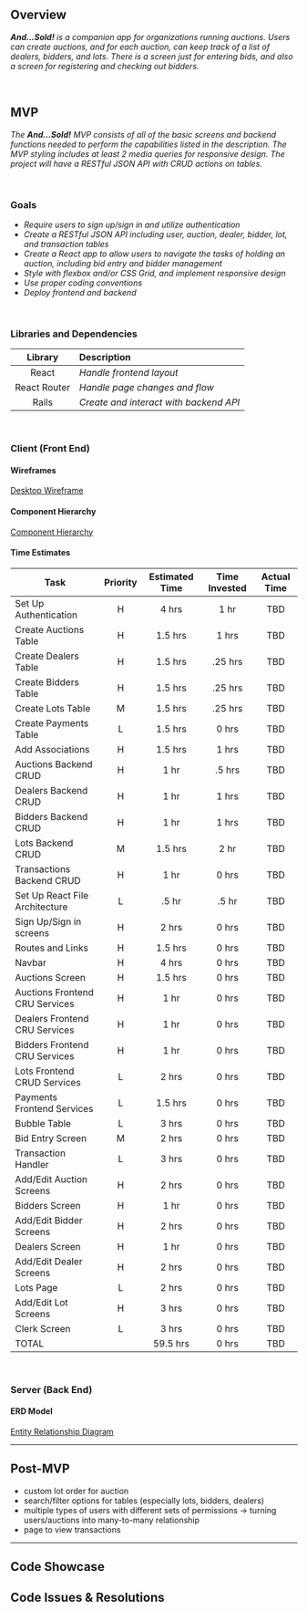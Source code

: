 
## Overview

_**And...Sold!** is a companion app for organizations running auctions. Users can create auctions, and for each auction, can keep track of a list of dealers, bidders, and lots. There is a screen just for entering bids, and also a screen for registering and checking out bidders._


<br>

## MVP


_The **And...Sold!** MVP consists of all of the basic screens and backend functions needed to perform the capabilities listed in the description. The MVP styling includes at least 2 media queries for responsive design. The project will have a RESTful JSON API with CRUD actions on tables._

<br>

### Goals

- _Require users to sign up/sign in and utilize authentication_
- _Create a RESTful JSON API including user, auction, dealer, bidder, lot, and transaction tables_
- _Create a React app to allow users to navigate the tasks of holding an auction, including bid entry and bidder management_
- _Style with flexbox and/or CSS Grid, and implement responsive design_
- _Use proper coding conventions_
- _Deploy frontend and backend_

<br>

### Libraries and Dependencies

|     Library      | Description                                |
| :--------------: | :----------------------------------------- |
|      React       | _Handle frontend layout_ |
|   React Router   | _Handle page changes and flow_ |
| Rails | _Create and interact with backend API_ |

<br>

### Client (Front End)

#### Wireframes

[Desktop Wireframe](https://www.figma.com/file/ZmYStDokr1PrEwmZEuRACL/And...Sold?node-id=312%3A2)

#### Component Hierarchy

[Component Hierarchy](https://whimsical.com/and-sold-MWLcd82ePMKmJQ9ymb49pw)



<!-- #### Component Architecture

> Use this section to define your React components and the data architecture of your app. This should be a reflection of how you expect your directory/file tree to look like. 

``` structure

src
|__ assets/
      |__ fonts
      |__ graphics
      |__ images
      |__ mockups
|__ components/
      |__ Header.jsx
|__ services/

``` -->

#### Time Estimates

| Task                | Priority | Estimated Time | Time Invested | Actual Time |
| ------------------- | :------: | :------------: | :-----------: | :---------: |
| Set Up Authentication    |    H     |     4 hrs      |     1 hr     |    TBD    |
| Create Auctions Table |    H     |     1.5 hrs      |     1 hrs     |     TBD     |
| Create Dealers Table |    H     |     1.5 hrs      |     .25 hrs     |     TBD     |
| Create Bidders Table |    H     |     1.5 hrs      |     .25 hrs     |     TBD     |
| Create Lots Table |    M     |     1.5 hrs      |     .25 hrs     |     TBD     |
| Create Payments Table |    L     |     1.5 hrs      |     0 hrs     |     TBD     |
| Add Associations |    H     |     1.5 hrs      |     1 hrs     |     TBD     |
| Auctions Backend CRUD |    H     |     1 hr      |     .5 hrs     |     TBD     |
| Dealers Backend CRUD |    H     |     1 hr      |     1 hrs     |     TBD     |
| Bidders Backend CRUD |    H     |     1 hr      |     1 hrs     |     TBD     |
| Lots Backend CRUD |    M     |     1.5 hrs      |     2 hr     |     TBD     |
| Transactions Backend CRUD |    H     |     1 hr      |     0 hrs     |     TBD     |
| Set Up React File Architecture |    L     |     .5 hr      |     .5 hr     |     TBD     |
| Sign Up/Sign in screens |    H     |     2 hrs      |     0 hrs     |     TBD     |
| Routes and Links |    H     |     1.5 hrs      |     0 hrs     |     TBD     |
| Navbar |    H     |     4 hrs     |     0 hrs     |     TBD     |
| Auctions Screen |    H    |     1.5 hrs      |     0 hrs     |     TBD     |
| Auctions Frontend CRU Services |    H     |     1 hr      |     0 hrs     |     TBD     |
| Dealers Frontend CRU Services |    H     |     1 hr      |     0 hrs     |     TBD     |
| Bidders Frontend CRU Services |    H     |     1 hr      |     0 hrs     |     TBD     |
| Lots Frontend CRUD Services |    L     |     2 hrs      |     0 hrs     |     TBD     |
| Payments Frontend Services |    L     |     1.5 hrs      |     0 hrs     |     TBD     |
| Bubble Table |    L     |     3 hrs      |     0 hrs     |     TBD     |
| Bid Entry Screen |    M     |     2 hrs      |     0 hrs     |     TBD     |
| Transaction Handler |    L     |     3 hrs      |     0 hrs     |     TBD     |
| Add/Edit Auction Screens |    H     |     2 hrs      |     0 hrs     |     TBD     |
| Bidders Screen |    H     |     1 hr      |     0 hrs     |     TBD     |
| Add/Edit Bidder Screens |    H     |     2 hrs      |     0 hrs     |     TBD     |
| Dealers Screen |    H     |     1 hr      |     0 hrs     |     TBD     |
| Add/Edit Dealer Screens |    H     |     2 hrs      |     0 hrs     |     TBD     |
| Lots Page |    L     |     2 hrs      |     0 hrs     |     TBD     |
| Add/Edit Lot Screens |    H     |     3 hrs      |     0 hrs     |     TBD     |
| Clerk Screen |    L     |     3 hrs      |     0 hrs     |     TBD     |
| TOTAL               |          |     59.5 hrs      |     0 hrs     |     TBD     |

<br>

### Server (Back End)

#### ERD Model

[Entity Relationship Diagram](https://res.cloudinary.com/dcdasnmmz/image/upload/v1633377794/And...Sold%21/Screen_Shot_2021-10-04_at_3.01.34_PM_wnmsdx.png)
<br>

***

## Post-MVP

- custom lot order for auction
- search/filter options for tables (especially lots, bidders, dealers)
- multiple types of users with different sets of permissions -> turning users/auctions into many-to-many relationship
- page to view transactions

***

## Code Showcase



## Code Issues & Resolutions
